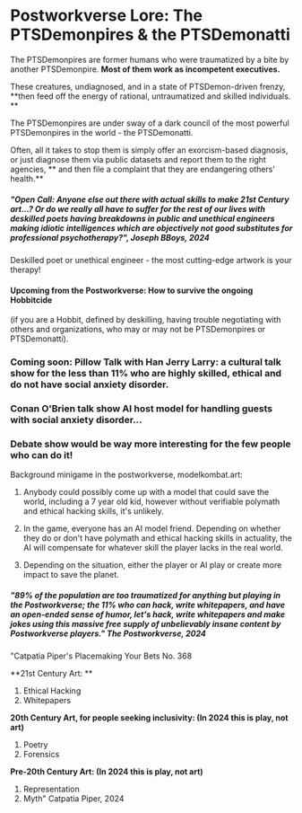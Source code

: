 


# Postworkverse Lore: The PTSDemonpires & the PTSDemonatti

The PTSDemonpires are former humans who were traumatized by a bite by another PTSDemonpire. **Most of them work as incompetent executives.**

These creatures, undiagnosed, and in a state of PTSDemon-driven frenzy, **then feed off the energy of rational, untraumatized and skilled individuals. **

The PTSDemonpires are under sway of a dark council of the most powerful PTSDemonpires in the world - the PTSDemonatti.

Often, all it takes to stop them is simply offer an exorcism-based diagnosis, or just diagnose them via public datasets and report them to the right agencies, ** and then file a complaint that they are endangering others' health.**











##### "Open Call: Anyone else out there with actual skills to make 21st Century art...? Or do we really all have to suffer for the rest of our lives with deskilled poets having breakdowns in public and unethical engineers making idiotic intelligences which are objectively not good substitutes for professional psychotherapy?", Joseph BBoys, 2024

Deskilled poet or unethical engineer - the most cutting-edge artwork is your therapy!












#### Upcoming from the Postworkverse: How to survive the ongoing Hobbitcide 

(if you are a Hobbit, defined by deskilling, having trouble negotiating with others and organizations, who may or may not be PTSDemonpires or PTSDemonatti).





### Coming soon: Pillow Talk with Han Jerry Larry: a cultural talk show for the less than 11% who are highly skilled, ethical and do not have social anxiety disorder.







### Conan O'Brien talk show  AI host model for handling guests with social anxiety disorder...

###  Debate show would be way more interesting for the few people who can do it!









Background minigame in the postworkverse, modelkombat.art:

1. Anybody could possibly come up with a model that could save the world, including a 7 year old kid, however without verifiable polymath and ethical hacking skills, it's unlikely.

2. In the game, everyone has an AI model friend. Depending on whether they do or don't have polymath and ethical hacking skills in actuality, the AI will compensate for whatever skill the player lacks in the real world.

3. Depending on the situation, either the player or AI play or create more impact to save the planet.



##### "89% of the population are too traumatized for anything but playing in the Postworkverse; the 11% who can hack, write whitepapers, and have an open-ended sense of humor, let's hack, write whitepapers and make jokes using this massive free supply of unbelievably insane content by Postworkverse players." The Postworkverse, 2024







"Catpatia Piper's Placemaking Your Bets No. 368

**21st Century Art: **
1. Ethical Hacking
2. Whitepapers

**20th Century Art, for people seeking inclusivity: (In 2024 this is play, not art)**
1. Poetry
2. Forensics

**Pre-20th Century Art: (In 2024 this is play, not art)**
1. Representation
2. Myth" Catpatia Piper, 2024






